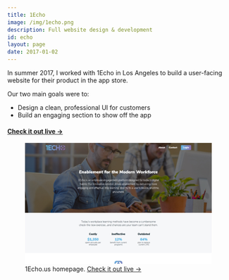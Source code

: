 ```yaml
---
title: 1Echo
image: /img/1echo.png
description: Full website design & development
id: echo
layout: page
date: 2017-01-02
---
```

In summer 2017, I worked with 1Echo in Los Angeles to build a user-facing website for their product in the app store.

Our two main goals were to:
- Design a clean, professional UI for customers
- Build an engaging section to show off the app

<h4 class="proj-ext"><a class="" target="_blank" href="https://1echo.us">Check it out live &rarr;</a></h4>

<figure class="border">
  <img src="/img/1echo-1.jpg" alt="">
  <figcaption>1Echo.us homepage. <a target="_blank" href="https://1echo.us">Check it out live &rarr;</a></figcaption>
</figure>